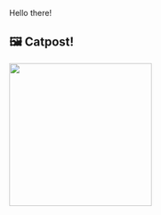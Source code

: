 Hello there!



## 🖼️ Catpost!

<sub>
    <img src="https://cdn2.thecatapi.com/images/LNKtQ3dOQ.jpg" height="256">
</sub>

